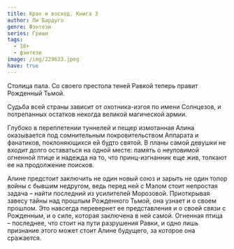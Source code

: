 ```yaml
---
title: Крах и восход. Книга 3
author: Ли Бардуго
genre: Фэнтези
series: Гриши
tags:
  - 18+
  - фэнтези
image: /img/229633.jpeg
have: true
---
```

Столица пала. Со своего престола теней Равкой теперь правит Рожденный Тьмой.

Судьба всей страны зависит от охотника-изгоя по имени Солнцезов, и потрепанных остатков некогда великой магической армии.

Глубоко в переплетении туннелей и пещер измотанная Алина оказывается под сомнительным покровительством Аппарата и фанатиков, поклоняющихся ей будто святой. В планы самой девушки не входит долго оставаться на одной месте: память о неуловимой огненной птице и надежда на то, что принц-изгнанник еще жив, толкают ее на продолжение поисков.

Алине предстоит заключить не один новый союз и зарыть не один топор войны с бывшим недругом, ведь перед ней с Мэлом стоит непростая задача – найти последний из усилителей Морозовой. Приоткрывая завесу тайны над прошлым Рожденного Тьмой, она узнает и о своем прошлом. Это навсегда перевернет ее представления и о своей связи с Рожденным, и о силе, которая заключена в ней самой. Огненная птица – последнее, что стоит на пути разрушения Равки, и одно лишь признание этого может стоит Алине будущего, за которое она сражается.
